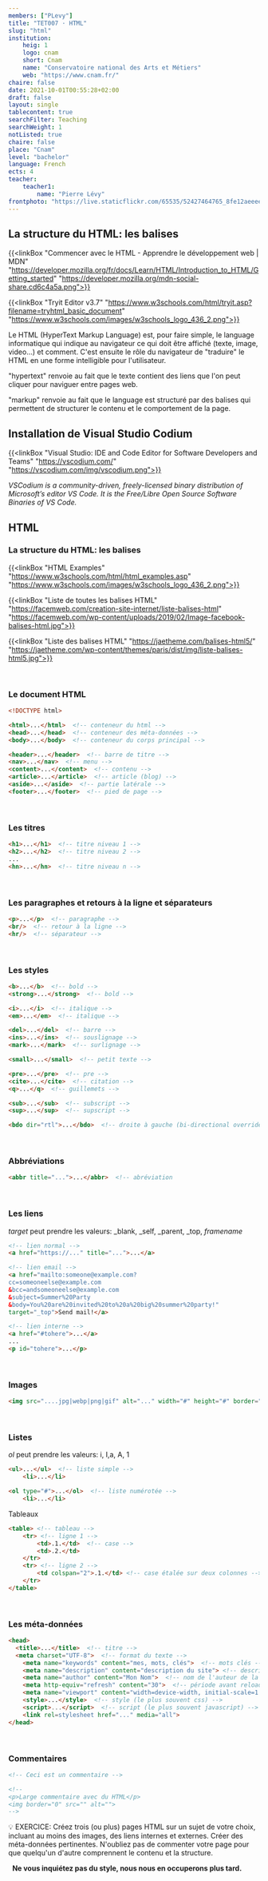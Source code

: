 ```yaml
---
members: ["PLevy"]
title: "TET007 · HTML"
slug: "html"
institution:
    heig: 1
    logo: cnam
    short: Cnam
    name: "Conservatoire national des Arts et Métiers"
    web: "https://www.cnam.fr/"
chaire: false
date: 2021-10-01T00:55:28+02:00
draft: false
layout: single
tablecontent: true
searchFilter: Teaching
searchWeight: 1
notListed: true
chaire: false
place: "Cnam"
level: "bachelor"
language: French
ects: 4
teacher:
    teacher1:
        name: "Pierre Lévy"
frontphoto: "https://live.staticflickr.com/65535/52427464765_8fe12aeeee_h.jpg"
---
```


##  La structure du HTML: les balises

{{<linkBox "Commencer avec le HTML - Apprendre le développement web | MDN" "https://developer.mozilla.org/fr/docs/Learn/HTML/Introduction_to_HTML/Getting_started" "https://developer.mozilla.org/mdn-social-share.cd6c4a5a.png">}}

{{<linkBox "Tryit Editor v3.7" "https://www.w3schools.com/html/tryit.asp?filename=tryhtml_basic_document" "https://www.w3schools.com/images/w3schools_logo_436_2.png">}}

[]()

Le HTML (HyperText Markup Language) est, pour faire simple, le language informatique qui indique au navigateur ce qui doit être affiché (texte, image, video...) et comment. C'est ensuite le rôle du navigateur de "traduire" le HTML en une forme intelligible pour l'utilisateur.

"hypertext" renvoie au fait que le texte contient des liens que l'on peut cliquer pour naviguer entre pages web.

"markup" renvoie au fait que le language est structuré par des balises qui permettent de structurer le contenu et le comportement de la page.

## Installation de Visual Studio Codium

{{<linkBox "Visual Studio: IDE and Code Editor for Software Developers and Teams" "https://vscodium.com/" "https://vscodium.com/img/vscodium.png">}}

*VSCodium is a community-driven, freely-licensed binary distribution of Microsoft’s editor VS Code. It is the Free/Libre Open Source Software Binaries of VS Code.*

## HTML

### La structure du HTML: les balises

{{<linkBox "HTML Examples" "https://www.w3schools.com/html/html_examples.asp" "https://www.w3schools.com/images/w3schools_logo_436_2.png">}}

{{<linkBox "Liste de toutes les balises HTML" "https://facemweb.com/creation-site-internet/liste-balises-html" "https://facemweb.com/wp-content/uploads/2019/02/Image-facebook-balises-html.jpg">}}

{{<linkBox "Liste des balises HTML" "https://jaetheme.com/balises-html5/" "https://jaetheme.com/wp-content/themes/paris/dist/img/liste-balises-html5.jpg">}}


&nbsp;
### Le document HTML

```html
<!DOCTYPE html> 

<html>...</html>  <!-- conteneur du html -->
<head>...</head>  <!-- conteneur des méta-données -->
<body>...</body>  <!-- conteneur du corps principal -->

<header>...</header>  <!-- barre de titre -->
<nav>...</nav>  <!-- menu -->
<content>...</content>  <!-- contenu -->
<article>...</article>  <!-- article (blog) -->
<aside>...</aside>  <!-- partie latérale -->
<footer>...</footer>  <!-- pied de page -->
```
&nbsp;
### Les titres

```html
<h1>...</h1>  <!-- titre niveau 1 -->
<h2>...</h2>  <!-- titre niveau 2 -->
...
<hn>...</hn>  <!-- titre niveau n -->
```

&nbsp;
### Les paragraphes  et retours à la ligne et séparateurs

```html
<p>...</p>  <!-- paragraphe -->
<br/>  <!-- retour à la ligne -->
<hr/>  <!-- séparateur -->
```

&nbsp;
### Les styles

```html
<b>...</b>  <!-- bold -->
<strong>...</strong>  <!-- bold -->

<i>...</i>  <!-- italique -->
<em>...</em>  <!-- italique -->

<del>...</del>  <!-- barre -->
<ins>...</ins>  <!-- souslignage -->
<mark>...</mark>  <!-- surlignage -->

<small>...</small>  <!-- petit texte -->

<pre>...</pre>  <!-- pre -->
<cite>...</cite>  <!-- citation -->
<q>...</q>  <!-- guillemets -->

<sub>...</sub>  <!-- subscript -->
<sup>...</sup>  <!-- supscript -->

<bdo dir="rtl">...</bdo>  <!-- droite à gauche (bi-directional override) -->
```

&nbsp;
### Abbréviations

```html
<abbr title="...">...</abbr>  <!-- abréviation
```

&nbsp;
### Les liens
*target* peut prendre les valeurs:
_blank, _self, _parent, _top, *framename*

```html
<!-- lien normal -->
<a href="https://..." title="...">...</a>

<!-- lien email -->
<a href="mailto:someone@example.com?
cc=someoneelse@example.com
&bcc=andsomeoneelse@example.com
&subject=Summer%20Party
&body=You%20are%20invited%20to%20a%20big%20summer%20party!"
target="_top">Send mail!</a>

<!-- lien interne -->
<a href="#tohere">...</a>
...
<p id="tohere">...</p>
```

&nbsp;
### Images

```html
<img src="....jpg|webp|png|gif" alt="..." width="#" height="#" border="0">
```

&nbsp;
### Listes

*ol* peut prendre les valeurs:
i, I,a, A, 1

```html
<ul>...</ul>  <!-- liste simple -->
	<li>...</li>

<ol type="#">...</ol>  <!-- liste numérotée -->
	<li>...</li>
```

Tableaux

```html
<table> <!-- tableau -->
	<tr> <!-- ligne 1 -->
		<td>.1.</td>  <!-- case -->
		<td>.2.</td>
	</tr>
	<tr> <!-- ligne 2 -->
		<td colspan="2">.1.</td> <!-- case étalée sur deux colonnes -->
	</tr>
</table>
```

&nbsp;
### Les méta-données

```html
<head>
  <title>...</title>  <!-- titre -->
  <meta charset="UTF-8">  <!-- format du texte -->
	<meta name="keywords" content="mes, mots, clés">  <!-- mots clés -->
	<meta name="description" content="description du site"> <!-- description courte du contenu -->
	<meta name="author" content="Mon Nom">  <!-- nom de l'auteur de la page -->
	<meta http-equiv="refresh" content="30">  <!-- période avant reload -->
	<meta name="viewport" content="width=device-width, initial-scale=1.0">  <!-- viewpoint pour une apparence correcte sur de multiple écrans -->
	<style>...</style>  <!-- style (le plus souvent css) -->
	<script>...</script>  <!-- script (le plus souvent javascript) -->
	<link rel=stylesheet href="..." media="all">
</head>
```

&nbsp;
### Commentaires

```html
<!-- Ceci est un commentaire -->

<!--
<p>Large commentaire avec du HTML</p>
<img border="0" src="" alt="">
-->

```

<aside>
💡 EXERCICE: Créez trois (ou plus) pages HTML sur un sujet de votre choix, incluant au moins des images, des liens internes et externes. 
Créer des méta-données pertinentes. 
N'oubliez pas de commenter votre page pour que quelqu'un d'autre comprennent le contenu et la structure. 


&nbsp;
**Ne vous inquiétez pas du style, nous nous en occuperons plus tard.**

</aside>